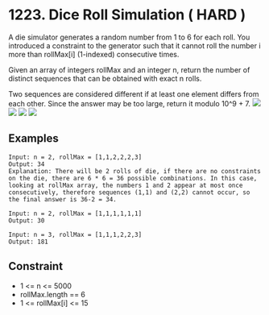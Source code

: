 # 1223. Dice Roll Simulation ( HARD )

A die simulator generates a random number from 1 to 6 for each roll. You
introduced a constraint to the generator such that it cannot roll the number i
more than rollMax[i] (1-indexed) consecutive times. 

Given an array of integers rollMax and an integer n, return the number of
distinct sequences that can be obtained with exact n rolls.

Two sequences are considered different if at least one element differs from each
other. Since the answer may be too large, return it modulo 10^9 + 7.
![](https://github.com/waiyulam/Interview-Prep-Guide/blob/master/Practices/dp/rollSimulation/562837831.jpeg)
![](https://github.com/waiyulam/Interview-Prep-Guide/blob/master/Practices/dp/rollSimulation/562837832.jpeg)
![](https://github.com/waiyulam/Interview-Prep-Guide/blob/master/Practices/dp/rollSimulation/562837833.jpeg)
![](https://github.com/waiyulam/Interview-Prep-Guide/blob/master/Practices/dp/rollSimulation/562837834.jpeg)
## Examples 

```
Input: n = 2, rollMax = [1,1,2,2,2,3]
Output: 34
Explanation: There will be 2 rolls of die, if there are no constraints on the die, there are 6 * 6 = 36 possible combinations. In this case, looking at rollMax array, the numbers 1 and 2 appear at most once consecutively, therefore sequences (1,1) and (2,2) cannot occur, so the final answer is 36-2 = 34.
``` 

```
Input: n = 2, rollMax = [1,1,1,1,1,1]
Output: 30
```

```
Input: n = 3, rollMax = [1,1,1,2,2,3]
Output: 181
```

## Constraint 
- 1 <= n <= 5000
- rollMax.length == 6
- 1 <= rollMax[i] <= 15

